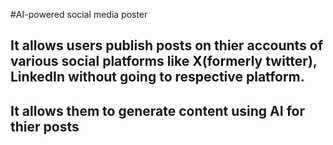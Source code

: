 #AI-powered social media poster
## It allows users publish posts on thier accounts of various social platforms like X(formerly twitter), LinkedIn without going to respective platform.
## It allows them to generate content using AI for thier posts
